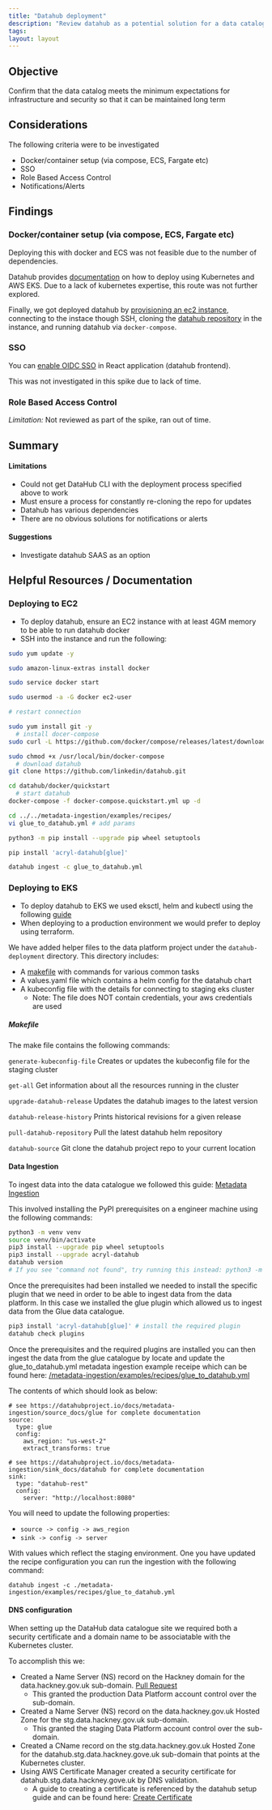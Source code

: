 ```yaml
---
title: "Datahub deployment"
description: "Review datahub as a potential solution for a data catalogue"
tags:
layout: layout
---
```


## Objective

Confirm that the data catalog meets the minimum expectations for infrastructure and security so that it can be maintained long term

## Considerations

The following criteria were to be investigated

- Docker/container setup (via compose, ECS, Fargate etc)
- SSO
- Role Based Access Control
- Notifications/Alerts

## Findings

### Docker/container setup (via compose, ECS, Fargate etc)

Deploying this with docker and ECS was not feasible due to the number of dependencies.

Datahub provides [documentation](https://datahubproject.io/docs/deploy/aws) on how to deploy using Kubernetes and AWS EKS. Due to a lack of kubernetes expertise, this route was not further explored.

Finally, we got deployed datahub by [provisioning an ec2 instance](https://gist.github.com/elena-vi/032b3f4aba12a8e1d0ed8e7cb05fd66e), connecting to the instace though SSH, cloning the [datahub repository](https://github.com/linkedin/datahub) in the instance, and running datahub via `docker-compose`.

### SSO

You can [enable OIDC SSO][datahub-oidc-sso] in React application (datahub frontend).

This was not investigated in this spike due to lack of time.

[datahub-oidc-sso]: https://datahubproject.io/docs/how/auth/sso/configure-oidc-react/

### Role Based Access Control

*Limitation:* Not reviewed as part of the spike, ran out of time.

## Summary

#### Limitations

- Could not get DataHub CLI with the deployment process specified above to work
- Must ensure a process for constantly re-cloning the repo for updates
- Datahub has various dependencies
- There are no obvious solutions for notifications or alerts

#### Suggestions

- Investigate datahub SAAS as an option

## Helpful Resources / Documentation

### Deploying to EC2

- To deploy datahub, ensure an EC2 instance with at least 4GM memory to be able to run datahub docker
- SSH into the instance and run the following:

```sh
sudo yum update -y

sudo amazon-linux-extras install docker

sudo service docker start

sudo usermod -a -G docker ec2-user

# restart connection

sudo yum install git -y
  # install docer-compose
sudo curl -L https://github.com/docker/compose/releases/latest/download/docker-compose-$(uname -s)-$(uname -m) -o /usr/local/bin/docker-compose

sudo chmod +x /usr/local/bin/docker-compose
  # download datahub
git clone https://github.com/linkedin/datahub.git

cd datahub/docker/quickstart
  # start datahub
docker-compose -f docker-compose.quickstart.yml up -d

cd ../../metadata-ingestion/examples/recipes/
vi glue_to_datahub.yml # add params

python3 -m pip install --upgrade pip wheel setuptools

pip install 'acryl-datahub[glue]'

datahub ingest -c glue_to_datahub.yml
```

### Deploying to EKS

- To deploy datahub to EKS we used eksctl, helm and kubectl using the following [guide][datahub-aws-setup-guide]
- When deploying to a production environment we would prefer to deploy using terraform.

We have added helper files to the data platform project under the `datahub-deployment` directory. This directory includes:
- A [makefile][datahub-makefile] with commands for various common tasks
- A values.yaml file which contains a helm config for the datahub chart
- A kubeconfig file with the details for connecting to staging eks cluster
  - Note: The file does NOT contain credentials, your aws credentials are used

##### Makefile
The make file contains the following commands:

`generate-kubeconfig-file`
Creates or updates the kubeconfig file for the staging cluster

`get-all`
Get information about all the resources running in the cluster

`upgrade-datahub-release`
Updates the datahub images to the latest version

`datahub-release-history`
Prints historical revisions for a given release

`pull-datahub-repository`
Pull the latest datahub helm repository

`datahub-source`
Git clone the datahub project repo to your current location

#### Data Ingestion

To ingest data into the data catalogue we followed this guide: [Metadata Ingestion][datahub-metadata-ingestion]

This involved installing the PyPI prerequisites on a engineer machine using the following commands:
```sh
python3 -m venv venv
source venv/bin/activate
pip3 install --upgrade pip wheel setuptools
pip3 install --upgrade acryl-datahub
datahub version
# If you see "command not found", try running this instead: python3 -m datahub version
```

Once the prerequisites had been installed we needed to install the specific plugin that we need in order to be able to
ingest data from the data platform. In this case we installed the glue plugin which allowed us to ingest data from the
Glue data catalogue.

```sh
pip3 install 'acryl-datahub[glue]' # install the required plugin
datahub check plugins
```

Once the prerequisites and the required plugins are installed you can then ingest the data from the glue catalogue by locate and update the glue_to_datahub.yml metadata ingestion example receipe which can be found here: [/metadata-ingestion/examples/recipes/glue_to_datahub.yml][metadata-ingestion-example]

The contents of which should look as below:
```
# see https://datahubproject.io/docs/metadata-ingestion/source_docs/glue for complete documentation
source:
  type: glue
  config:
    aws_region: "us-west-2"
    extract_transforms: true

# see https://datahubproject.io/docs/metadata-ingestion/sink_docs/datahub for complete documentation
sink:
  type: "datahub-rest"
  config:
    server: "http://localhost:8080"
```

You will need to update the following properties:
- `source -> config -> aws_region`
- `sink -> config -> server`

With values which reflect the staging environment. One you have updated the recipe configuration you can run the
ingestion with the following command:
```sh/
datahub ingest -c ./metadata-ingestion/examples/recipes/glue_to_datahub.yml
```

#### DNS configuration

When setting up the DataHub data catalogue site we required both a security certificate and a domain name to be associatable with the Kubernetes cluster.

To accomplish this we:
- Created a Name Server (NS) record on the Hackney domain for the data.hackney.gov.uk sub-domain. [Pull Request][dns-record-pull-request]
  - This granted the production Data Platform account control over the sub-domain.
- Created a Name Server (NS) record on the data.hackney.gov.uk Hosted Zone for the stg.data.hackney.gov.uk sub-domain.
  - This granted the staging Data Platform account control over the sub-domain.
- Created a CName record on the stg.data.hackney.gov.uk Hosted Zone for the datahub.stg.data.hackney.gove.uk sub-domain that points at the Kubernetes cluster.
- Using AWS Certificate Manager created a security certificate for datahub.stg.data.hackney.gove.uk by DNS validation.
  - A guide to creating a certificate is referenced by the datahub setup guide and can be found here: [Create Certificate][aws-create-certificate]

[datahub-makefile]: https://github.com/LBHackney-IT/Data-Platform/blob/datahub-eks-deployment/datahub-deployment/Makefile
[metadata-ingestion-example]: https://github.com/linkedin/datahub/blob/master/metadata-ingestion/examples/recipes/glue_to_datahub.yml
[datahub-metadata-ingestion]: https://datahubproject.io/docs/metadata-ingestion
[datahub-aws-setup-guide]: https://datahubproject.io/docs/deploy/aws
[dns-record-pull-request]: https://github.com/LBHackney-IT/infrastructure/pull/456/files#diff-ca01997613717d7b58e624d2faf9e939b9e1bc8debc83fd01c85158003b7d8ac
[aws-create-certificate]: https://docs.aws.amazon.com/acm/latest/userguide/gs-acm-request-public.html